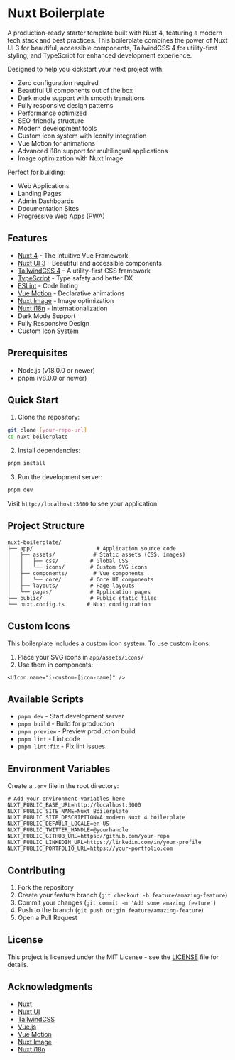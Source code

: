 # Nuxt Boilerplate

A production-ready starter template built with Nuxt 4, featuring a modern tech stack and best practices. This boilerplate combines the power of Nuxt UI 3 for beautiful, accessible components, TailwindCSS 4 for utility-first styling, and TypeScript for enhanced development experience.

Designed to help you kickstart your next project with:
- Zero configuration required
- Beautiful UI components out of the box
- Dark mode support with smooth transitions
- Fully responsive design patterns
- Performance optimized
- SEO-friendly structure
- Modern development tools
- Custom icon system with Iconify integration
- Vue Motion for animations
- Advanced i18n support for multilingual applications
- Image optimization with Nuxt Image

Perfect for building:
- Web Applications
- Landing Pages
- Admin Dashboards
- Documentation Sites
- Progressive Web Apps (PWA)

## Features

- [Nuxt 4](https://nuxt.com) - The Intuitive Vue Framework
- [Nuxt UI 3](https://ui.nuxt.com) - Beautiful and accessible components
- [TailwindCSS 4](https://tailwindcss.com) - A utility-first CSS framework
- [TypeScript](https://www.typescriptlang.org/) - Type safety and better DX
- [ESLint](https://eslint.org/) - Code linting
- [Vue Motion](https://motion.vueuse.org/) - Declarative animations
- [Nuxt Image](https://image.nuxtjs.org/) - Image optimization
- [Nuxt i18n](https://i18n.nuxtjs.org/) - Internationalization
- Dark Mode Support
- Fully Responsive Design
- Custom Icon System

## Prerequisites

- Node.js (v18.0.0 or newer)
- pnpm (v8.0.0 or newer)

## Quick Start

1. Clone the repository:
```bash
git clone [your-repo-url]
cd nuxt-boilerplate
```

2. Install dependencies:
```bash
pnpm install
```

3. Run the development server:
```bash
pnpm dev
```

Visit `http://localhost:3000` to see your application.

## Project Structure

```
nuxt-boilerplate/
├── app/                    # Application source code
│   ├── assets/            # Static assets (CSS, images)
│   │   ├── css/          # Global CSS
│   │   └── icons/        # Custom SVG icons
│   ├── components/        # Vue components
│   │   └── core/         # Core UI components
│   ├── layouts/          # Page layouts
│   └── pages/            # Application pages
├── public/               # Public static files
└── nuxt.config.ts       # Nuxt configuration
```

## Custom Icons

This boilerplate includes a custom icon system. To use custom icons:

1. Place your SVG icons in `app/assets/icons/`
2. Use them in components:
```vue
<UIcon name="i-custom-[icon-name]" />
```

## Available Scripts

- `pnpm dev` - Start development server
- `pnpm build` - Build for production
- `pnpm preview` - Preview production build
- `pnpm lint` - Lint code
- `pnpm lint:fix` - Fix lint issues

## Environment Variables

Create a `.env` file in the root directory:

```env
# Add your environment variables here
NUXT_PUBLIC_BASE_URL=http://localhost:3000
NUXT_PUBLIC_SITE_NAME=Nuxt Boilerplate
NUXT_PUBLIC_SITE_DESCRIPTION=A modern Nuxt 4 boilerplate
NUXT_PUBLIC_DEFAULT_LOCALE=en-US
NUXT_PUBLIC_TWITTER_HANDLE=@yourhandle
NUXT_PUBLIC_GITHUB_URL=https://github.com/your-repo
NUXT_PUBLIC_LINKEDIN_URL=https://linkedin.com/in/your-profile
NUXT_PUBLIC_PORTFOLIO_URL=https://your-portfolio.com
```

## Contributing

1. Fork the repository
2. Create your feature branch (`git checkout -b feature/amazing-feature`)
3. Commit your changes (`git commit -m 'Add some amazing feature'`)
4. Push to the branch (`git push origin feature/amazing-feature`)
5. Open a Pull Request

## License

This project is licensed under the MIT License - see the [LICENSE](LICENSE) file for details.

## Acknowledgments

- [Nuxt](https://nuxt.com)
- [Nuxt UI](https://ui.nuxt.com)
- [TailwindCSS](https://tailwindcss.com)
- [Vue.js](https://vuejs.org)
- [Vue Motion](https://motion.vueuse.org/)
- [Nuxt Image](https://image.nuxtjs.org/)
- [Nuxt i18n](https://i18n.nuxtjs.org/)
